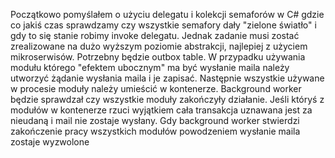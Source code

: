 Początkowo pomyślałem o użyciu delegatu i kolekcji semaforów w C# gdzie co jakiś czas sprawdzamy czy wszystkie semafory dały "zielone światło" i gdy to się stanie robimy invoke delegatu. 
Jednak zadanie musi zostać zrealizowane na dużo wyższym poziomie abstrakcji, najlepiej z użyciem mikroserwisów.
Potrzebny będzie outbox table. W przypadku używania modułu którego "efektem ubocznym" ma być wysłanie maila należy utworzyć żądanie wysłania maila i je zapisać. Następnie wszystkie używane w procesie moduły należy umieścić w kontenerze.
Background worker będzie sprawdzał czy wszystkie moduły zakończyły działanie. 
Jeśli któryś z modułów w kontenerze rzuci wyjątkiem cała transakcja uznawana jest za nieudaną i mail nie zostaje wysłany. 
Gdy background worker stwierdzi zakończenie pracy wszystkich modułów powodzeniem wysłanie maila zostaje wyzwolone
